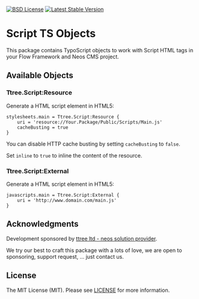 [![BSD License](https://img.shields.io/github/license/mashape/apistatus.svg)](LICENSE)
[![Latest Stable Version](https://poser.pugx.org/ttree/script/version)](https://packagist.org/packages/ttree/script)

# Script TS Objects

This package contains TypoScript objects to work with Script HTML tags in your Flow Framework and Neos CMS project.

## Available Objects

### Ttree.Script:Resource

Generate a HTML script element in HTML5:

    stylesheets.main = Ttree.Script:Resource {
        uri = 'resource://Your.Package/Public/Scripts/Main.js'
        cacheBusting = true
    }

You can disable HTTP cache busting by setting ```cacheBusting``` to ```false```.

Set ```inline``` to ```true``` to inline the content of the resource.

### Ttree.Script:External

Generate a HTML script element in HTML5:

    javascripts.main = Ttree.Script:External {
        uri = 'http://www.domain.com/main.js'
    }

## Acknowledgments

Development sponsored by [ttree ltd - neos solution provider](http://ttree.ch).

We try our best to craft this package with a lots of love, we are open to sponsoring, support request, ... just contact us.

## License

The MIT License (MIT). Please see [LICENSE](LICENSE) for more information.
